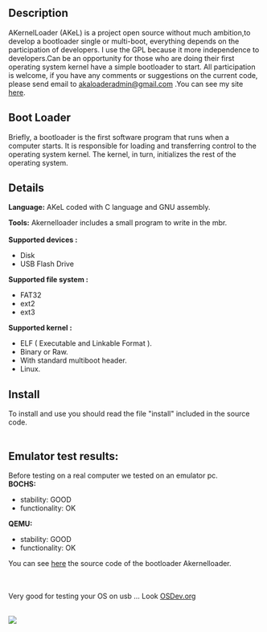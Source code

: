 ## Description ##

AKernelLoader (AKeL) is a project open source without much ambition,to develop a bootloader single or multi-boot, everything depends on the participation of developers. I use the GPL because it more independence to developers.Can be an opportunity for those who are doing their first operating system kernel have a simple bootloader to start. All participation is welcome, if you have any comments or suggestions on the current code, please send email to akaloaderadmin@gmail.com .You can see my site <a href='http://akernelloader.freehostia.com'>here</a>.



## Boot Loader ##
Briefly, a bootloader is the first software program that runs when a computer starts. It is responsible for loading and transferring control to the operating system kernel.
The kernel, in turn, initializes the rest of the operating system.

## Details ##

<b>Language:</b>  AKeL coded with C language and GNU assembly.<br>

<b>Tools:</b>  Akernelloader includes a small program to write in the mbr.<br>
<br>
<b>Supported devices :</b>
<ul><li>Disk<br>
</li><li>USB Flash Drive</li></ul>

<b>Supported file system :</b>
<ul><li>FAT32<br>
</li><li>ext2<br>
</li><li>ext3</li></ul>

<b>Supported kernel :</b>
<ul><li>ELF ( Executable and Linkable Format ).<br>
</li><li>Binary or Raw.<br>
</li><li>With standard multiboot header.<br>
</li><li>Linux.</li></ul>

<h2>Install</h2>
To install and use you should read the file "install" included in the source code.<br>
<br>
<h2>Emulator test results:</h2>
Before testing on a real computer we tested on an emulator pc.<br>
<b>BOCHS:</b>
<ul><li>stability: GOOD<br>
</li><li>functionality: OK</li></ul>

<b>QEMU:</b>
<ul><li>stability: GOOD<br>
</li><li>functionality: OK</li></ul>

You can see <a href='http://code.google.com/p/akernelloader/source/browse/trunk'>here</a> the source code of the bootloader Akernelloader.<br>
<br><br>

Very good for testing your OS on usb ... Look  <a href='http://wiki.osdev.org/Expanded_Main_Page'>OSDev.org</a><br><br>

<img src='http://akernelloader.googlecode.com/svn/branches/akernelloader.jpg' />
